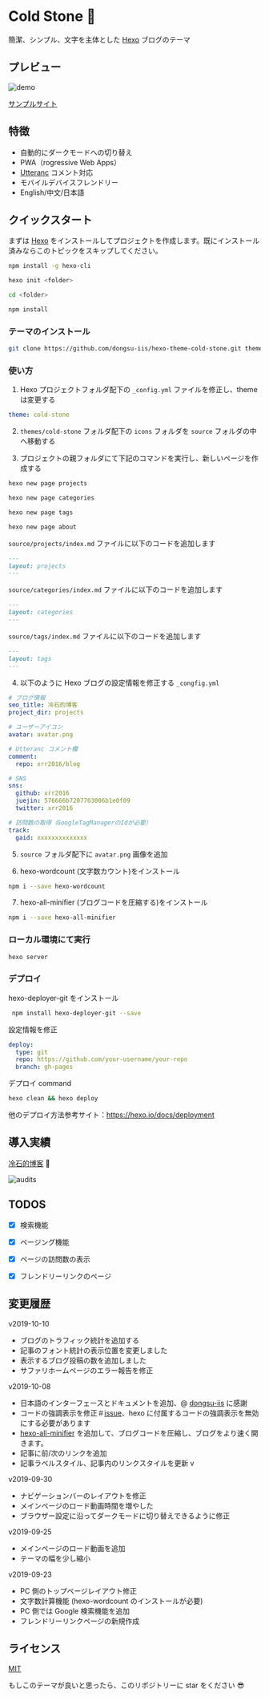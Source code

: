 # Cold Stone :tada:

簡潔、シンプル、文字を主体とした [Hexo](https://hexo.io/zh-cn) ブログのテーマ

## プレビュー

![demo](images/demo.gif)

[サンプルサイト](https://coldstone.fun)

## 特徴

- 自動的にダークモードへの切り替え
- PWA（rogressive Web Apps）
- [Utteranc](https://utteranc.es/) コメント対応
- モバイルデバイスフレンドリー
- English/中文/日本語

## クイックスタート

まずは [Hexo](https://hexo.io) をインストールしてプロジェクトを作成します。既にインストール済みならこのトピックをスキップしてください。

```sh
npm install -g hexo-cli

hexo init <folder>

cd <folder>

npm install
```

### テーマのインストール

```sh
git clone https://github.com/dongsu-iis/hexo-theme-cold-stone.git themes/cold-stone --depth 1
```

### 使い方

1. Hexo プロジェクトフォルダ配下の `_config.yml` ファイルを修正し、theme は変更する

```yml
theme: cold-stone
```

2. `themes/cold-stone` フォルダ配下の `icons` フォルダを `source` フォルダの中へ移動する

3. プロジェクトの親フォルダにて下記のコマンドを実行し、新しいページを作成する

```sh
hexo new page projects

hexo new page categories

hexo new page tags

hexo new page about
```

`source/projects/index.md` ファイルに以下のコードを追加します

```md
---
layout: projects
---
```

`source/categories/index.md` ファイルに以下のコードを追加します

```md
---
layout: categories
---
```

`source/tags/index.md` ファイルに以下のコードを追加します

```md
---
layout: tags
---
```

4. 以下のように Hexo ブログの設定情報を修正する `_congfig.yml`

```yml
# ブログ情報
seo_title: 冷石的博客
project_dir: projects

# ユーザーアイコン
avatar: avatar.png

# Utteranc コメント欄
comment:
  repo: xrr2016/blog

# SNS
sns:
  github: xrr2016
  juejin: 576666b7207703006b1e0f09
  twitter: xrr2016

# 訪問数の取得（GoogleTagManagerのIdが必要）
track:
  gaid: xxxxxxxxxxxxxx
```

5. `source` フォルダ配下に `avatar.png` 画像を追加

6. hexo-wordcount (文字数カウント)をインストール

```sh
npm i --save hexo-wordcount
```

7. hexo-all-minifier (ブログコードを圧縮する)をインストール

```sh
npm i --save hexo-all-minifier
```

### ローカル環境にて実行

```sh
hexo server
```

### デプロイ

hexo-deployer-git をインストール

```sh
 npm install hexo-deployer-git --save
```

設定情報を修正

```yml
deploy:
  type: git
  repo: https://github.com/your-username/your-repo
  branch: gh-pages
```

デプロイ command

```sh
hexo clean && hexo deploy
```

他のデプロイ方法参考サイト：https://hexo.io/docs/deployment

## 導入実績

[冷石的博客](https://coldstone.fun) 💯

![audits](images/audits.gif)

## TODOS

- [x] 検索機能

- [x] ページング機能

- [x] ページの訪問数の表示

- [x] フレンドリーリンクのページ

## 変更履歴

v2019-10-10

- ブログのトラフィック統計を追加する
- 記事のフォント統計の表示位置を変更しました
- 表示するブログ投稿の数を追加しました
- サファリホームページのエラー報告を修正

v2019-10-08

- 日本語のインターフェースとドキュメントを追加、@ [dongsu-iis](https://github.com/dongsu-iis) に感謝
- コードの強調表示を修正＃[issue](https://github.com/xrr2016/hexo-theme-cold-stone/issues/7)、hexo に付属するコードの強調表示を無効にする必要があります
- [hexo-all-minifier](https://github.com/chenzhutian/hexo-all-minifier#readme) を追加して、ブログコードを圧縮し、ブログをより速く開きます。
- 記事に前/次のリンクを追加
- 記事ラベルスタイル、記事内のリンクスタイルを更新 v

v2019-09-30

- ナビゲーションバーのレイアウトを修正
- メインページのロード動画時間を増やした
- ブラウザー設定に沿ってダークモードに切り替えできるように修正

v2019-09-25

- メインページのロード動画を追加
- テーマの幅を少し縮小

v2019-09-23

- PC 側のトップページレイアウト修正
- 文字数計算機能 (hexo-wordcount のインストールが必要)
- PC 側では Google 検索機能を追加
- フレンドリーリンクページの新規作成

## ライセンス

[MIT](LICENSE)

もしこのテーマが良いと思ったら、このリポジトリーに star をください 😎
